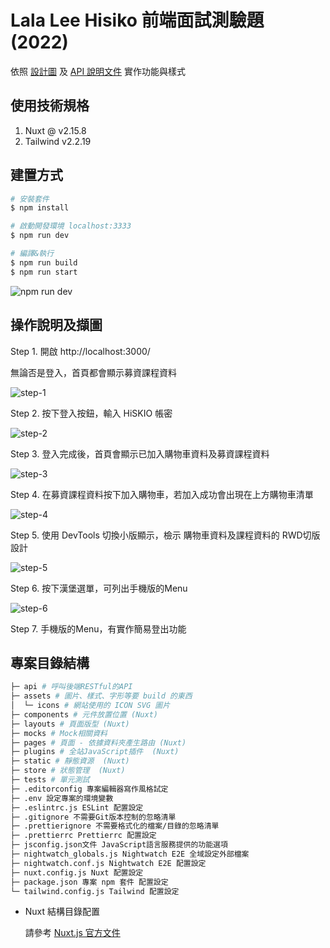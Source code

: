 # Lala Lee Hisiko 前端面試測驗題 (2022)

依照 [設計圖](https://www.figma.com/file/N7kbbBKWVP8PkfhReu8WGg/Untitled?nodeid=0%3A1) 及 [API 說明文件](https://app.swaggerhub.com/apis-docs/ethan0526/HiSKIO/1.0.0-oas3) 實作功能與樣式 

## 使用技術規格

1. Nuxt @ v2.15.8  
2. Tailwind v2.2.19

## 建置方式

```bash
# 安裝套件
$ npm install

# 啟動開發環境 localhost:3333
$ npm run dev

# 編譯&執行
$ npm run build
$ npm run start
```

![npm run dev](/static/readme/npm-run-dev.png)

## 操作說明及擷圖

Step 1. 開啟 http://localhost:3000/

無論否是登入，首頁都會顯示募資課程資料

![step-1](/static/readme/step-1.png)

Step 2. 按下登入按鈕，輸入 HiSKIO 帳密 

![step-2](/static/readme/step-2.png)

Step 3. 登入完成後，首頁會顯示已加入購物車資料及募資課程資料

![step-3](/static/readme/step-3.png)

Step 4. 在募資課程資料按下加入購物車，若加入成功會出現在上方購物車清單

![step-4](/static/readme/step-4.png)

Step 5. 使用 DevTools 切換小版顯示，檢示 購物車資料及課程資料的 RWD切版設計

![step-5](/static/readme/step-5.png)

Step 6. 按下漢堡選單，可列出手機版的Menu

![step-6](/static/readme/step-6.png)

Step 7. 手機版的Menu，有實作簡易登出功能

## 專案目錄結構

```bash
├─ api # 呼叫後端RESTful的API
├─ assets # 圖片、樣式、字形等要 build 的東西
│  └─ icons # 網站使用的 ICON SVG 圖片
├─ components # 元件放置位置 (Nuxt)
├─ layouts # 頁面版型 (Nuxt)
├─ mocks # Mock相關資料
├─ pages # 頁面 - 依據資料夾產生路由 (Nuxt)
├─ plugins # 全站JavaScript插件  (Nuxt)
├─ static # 靜態資源  (Nuxt)
├─ store # 狀態管理  (Nuxt)
├─ tests # 單元測試
├─ .editorconfig 專案編輯器寫作風格試定
├─ .env 設定專案的環境變數
├─ .eslintrc.js ESLint 配置設定
├─ .gitignore 不需要Git版本控制的忽略清單
├─ .prettierignore 不需要格式化的檔案/目錄的忽略清單
├─ .prettierrc Prettierrc 配置設定
├─ jsconfig.json文件 JavaScript語言服務提供的功能選項
├─ nightwatch_globals.js Nightwatch E2E 全域設定外部檔案
├─ nightwatch.conf.js Nightwatch E2E 配置設定
├─ nuxt.config.js Nuxt 配置設定
├─ package.json 專案 npm 套件 配置設定
└─ tailwind.config.js Tailwind 配置設定

```

* Nuxt 結構目錄配置

  請參考 [Nuxt.js 官方文件](https://nuxtjs.org)